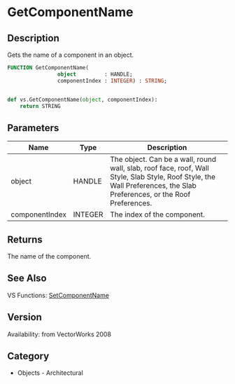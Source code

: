 # GetComponentName

## Description
Gets the name of a component in an object.

```pascal
FUNCTION GetComponentName(
				object         : HANDLE;
				componentIndex : INTEGER) : STRING;
```

```python

def vs.GetComponentName(object, componentIndex):
    return STRING
```

## Parameters
|Name|Type|Description|
|---|---|---|
|object|HANDLE|The object. Can be a wall, round wall, slab, roof face, roof, Wall Style, Slab Style, Roof Style, the Wall Preferences, the Slab Preferences, or the Roof Preferences.|
|componentIndex|INTEGER|The index of the component.|

## Returns
The name of the component.

## See Also
VS Functions:
[SetComponentName](SetComponentName.md)

## Version
Availability: from VectorWorks 2008
## Category
* Objects - Architectural

